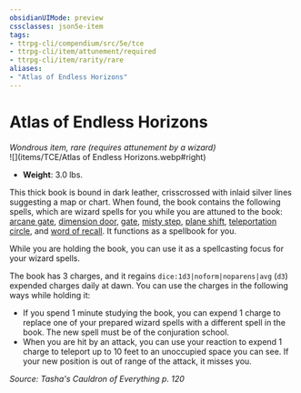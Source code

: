 ```yaml
---
obsidianUIMode: preview
cssclasses: json5e-item
tags:
- ttrpg-cli/compendium/src/5e/tce
- ttrpg-cli/item/attunement/required
- ttrpg-cli/item/rarity/rare
aliases: 
- "Atlas of Endless Horizons"
---
```

# Atlas of Endless Horizons
*Wondrous item, rare (requires attunement by a wizard)*  
![](items/TCE/Atlas of Endless Horizons.webp#right)

- **Weight**: 3.0 lbs.

This thick book is bound in dark leather, crisscrossed with inlaid silver lines suggesting a map or chart. When found, the book contains the following spells, which are wizard spells for you while you are attuned to the book: [arcane gate](/3-Mechanics/CLI/spells/arcane-gate-xphb.md), [dimension door](/3-Mechanics/CLI/spells/dimension-door-xphb.md), [gate](/3-Mechanics/CLI/spells/gate-xphb.md), [misty step](/3-Mechanics/CLI/spells/misty-step-xphb.md), [plane shift](/3-Mechanics/CLI/spells/plane-shift-xphb.md), [teleportation circle](/3-Mechanics/CLI/spells/teleportation-circle-xphb.md), and [word of recall](/3-Mechanics/CLI/spells/word-of-recall-xphb.md). It functions as a spellbook for you.

While you are holding the book, you can use it as a spellcasting focus for your wizard spells.

The book has 3 charges, and it regains `dice:1d3|noform|noparens|avg` (`d3`) expended charges daily at dawn. You can use the charges in the following ways while holding it:

- If you spend 1 minute studying the book, you can expend 1 charge to replace one of your prepared wizard spells with a different spell in the book. The new spell must be of the conjuration school.  
- When you are hit by an attack, you can use your reaction to expend 1 charge to teleport up to 10 feet to an unoccupied space you can see. If your new position is out of range of the attack, it misses you.  

*Source: Tasha's Cauldron of Everything p. 120*